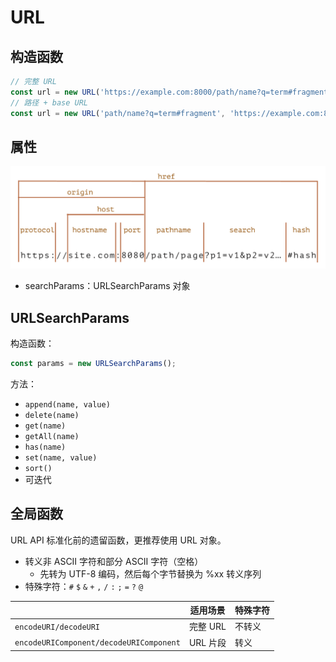 # URL

## 构造函数

```js
// 完整 URL
const url = new URL('https://example.com:8000/path/name?q=term#fragment');
// 路径 + base URL
const url = new URL('path/name?q=term#fragment', 'https://example.com:8000');
```

## 属性

![](./assets/url-prop.png)

- searchParams：URLSearchParams 对象

## URLSearchParams

构造函数：

```js
const params = new URLSearchParams();
```

方法：

- `append(name, value)`
- `delete(name)`
- `get(name)`
- `getAll(name)`
- `has(name)`
- `set(name, value)`
- `sort()`
- 可迭代

## 全局函数

URL API 标准化前的遗留函数，更推荐使用 URL 对象。

- 转义非 ASCII 字符和部分 ASCII 字符（空格）
  - 先转为 UTF-8 编码，然后每个字节替换为 %xx 转义序列
- 特殊字符：`#` `$` `&` `+` `,` `/` `:` `;` `=` `?` `@`

|                                         | 适用场景 | 特殊字符 |
| --------------------------------------- | -------- | -------- |
| `encodeURI/decodeURI`                   | 完整 URL | 不转义   |
| `encodeURIComponent/decodeURIComponent` | URL 片段 | 转义     |
